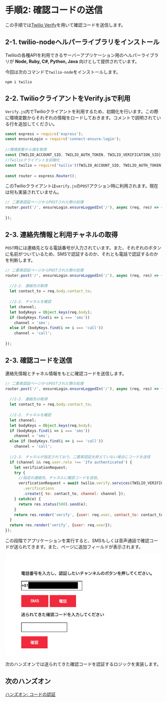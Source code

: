 # 手順2: 確認コードの送信

この手順では[Twilio Verify]()を用いて確認コードを送信します。

## 2-1. twilio-nodeヘルパーライブラリをインストール

Twilioの各種APIを利用できるサーバーアプリケーション用のヘルパーライブラリが __Node, Ruby, C#, Python, Java__ 向けとして提供されています。

今回は次のコマンドで`twilio-node`をインストールします。

```
npm i twilio
```

## 2-2. TwilioクライアントをVerify.jsで利用

`Verify.js`内でTwilioクライアントを利用するため、初期化を行います。この際に環境変数からそれぞれの情報をロードしておきます。コメントで説明されている行を追加してください。

```js
const express = require('express');
const ensureLogin = require('connect-ensure-login');

//環境変数から値を取得
const {TWILIO_ACCOUNT_SID, TWILIO_AUTH_TOKEN, TWILIO_VERIFICATION_SID} = process.env;
//Twilioクライアントを初期化
const twilio = require('twilio')(TWILIO_ACCOUNT_SID, TWILIO_AUTH_TOKEN);

const router = express.Router();
```

このTwilioクライアントは`verify.js`の`POST`アクション時に利用されます。現在は何も実装されていません。

```js
// 二要素認証ページからPOSTされた際の処理
router.post('/', ensureLogin.ensureLoggedIn('/'), async (req, res) => {

});
```

## 2-3. 連絡先情報と利用チャネルの取得

`POST`時には連絡先となる電話番号が入力されています。また、それぞれのボタンに名前がついているため、SMSで認証するのか、それとも電話で認証するのかを判断します。

```js
// 二要素認証ページからPOSTされた際の処理
router.post('/', ensureLogin.ensureLoggedIn('/'), async (req, res) => {

  //2-2. 連絡先の取得
  let contact_to = req.body.contact_to;

  //2-2. チャネルを確認
  let channel;
  let bodyKeys = Object.keys(req.body);
  if (bodyKeys.find(i => i === 'sms'))
    channel = 'sms';
  else if (bodyKeys.find(i => i === 'call'))
    channel = 'call';

});
```

## 2-3. 確認コードを送信

連絡先情報とチャネル情報をもとに確認コードを送信します。

```js
// 二要素認証ページからPOSTされた際の処理
router.post('/', ensureLogin.ensureLoggedIn('/'), async (req, res) => {

  //2-2. 連絡先の取得
  let contact_to = req.body.contact_to;

  //2-2. チャネルを確認
  let channel;
  let bodyKeys = Object.keys(req.body);
  if (bodyKeys.find(i => i === 'sms'))
    channel = 'sms';
  else if (bodyKeys.find(i => i === 'call'))
    channel = 'call';

  //2-3. チャネルが指定されており、二要素認証を終えていない場合にコードを送信
  if (channel && req.user.role !== '2fa authenticated') {
    let verificationRequest;
    try {
      //指定の連絡先、チャネルに確認コードを送信。
      verificationRequest = await twilio.verify.services(TWILIO_VERIFICATION_SID)
        .verifications
        .create({ to: contact_to, channel: channel });
    } catch(e) {
      return res.status(500).send(e);
    }
    return res.render('verify', {user: req.user, contact_to: contact_to});
  }
  return res.render('verify', {user: req.user});
});
```

この段階でアプリケーションを実行すると、SMSもしくは音声通話で確認コードが送られてきます。また、ページに追加フィールドが表示されます。

![確認コードが送られると画面が更新される](../assets/03-verification-sent.png)

次のハンズオンでは送られてきた確認コードを認証するロジックを実装します。

## 次のハンズオン

[ハンズオン: コードの認証](/docs/04-Verify-2FA-Code/00-Overview.md)


